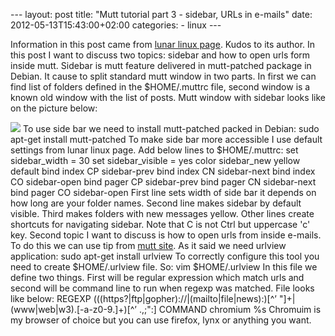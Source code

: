 --- layout: post title: "Mutt tutorial part 3 - sidebar, URLs in e-mails" date: 2012-05-13T15:43:00+02:00 categories: - linux ---

Information in this post came from [lunar linux page](http://www.lunar-linux.org/mutt-sidebar/). Kudos to its author. In this post I want to discuss two topics: sidebar and how to open urls form inside mutt. Sidebar is mutt feature delivered in mutt-patched package in Debian. It cause to split standard mutt window in two parts. In first we can find list of folders defined in the $HOME/.muttrc file, second window is a known old window with the list of posts. Mutt window with sidebar looks like on the picture below:  

  ![](http://lunar-linux.org/~tchan/mutt/mutt-screenshot.png)
To use side bar we need to install mutt-patched packed in Debian:
sudo apt-get install mutt-patched To make side bar more accessible I use default settings from lunar linux page. Add below lines to $HOME/.muttrc:
set sidebar\_width = 30 set sidebar\_visible = yes color sidebar\_new yellow default bind index CP sidebar-prev bind index CN sidebar-next bind index CO sidebar-open bind pager CP sidebar-prev bind pager CN sidebar-next bind pager CO sidebar-open First line sets width of side bar it depends on how long are your folder names. Second line makes sidebar by default visible. Third makes folders with new messages yellow. Other lines create shortcuts for navigating sidebar. Note that C is not Ctrl but uppercase 'c' key. Second topic I want to discuss is how to open urls from inside e-mails. To do this we can use tip from [mutt site](http://www.mutt.org/doc/manual/manual-4.html#ss4.13). As it said we need urlview application:
sudo apt-get install urlview To correctly configure this tool you need to create $HOME/.urlview file. So:
vim $HOME/.urlview In this file we define two things. First will be regular expression which match urls and second will be command line to run when regexp was matched. File looks like below:
REGEXP (((https?|ftp|gopher)://|(mailto|file|news):)[^’ "]+|(www|web|w3).[-a-z0-9.]+)[^’ .,;":] COMMAND chromium %s Chromuim is my browser of choice but you can use firefox, lynx or anything you want.
